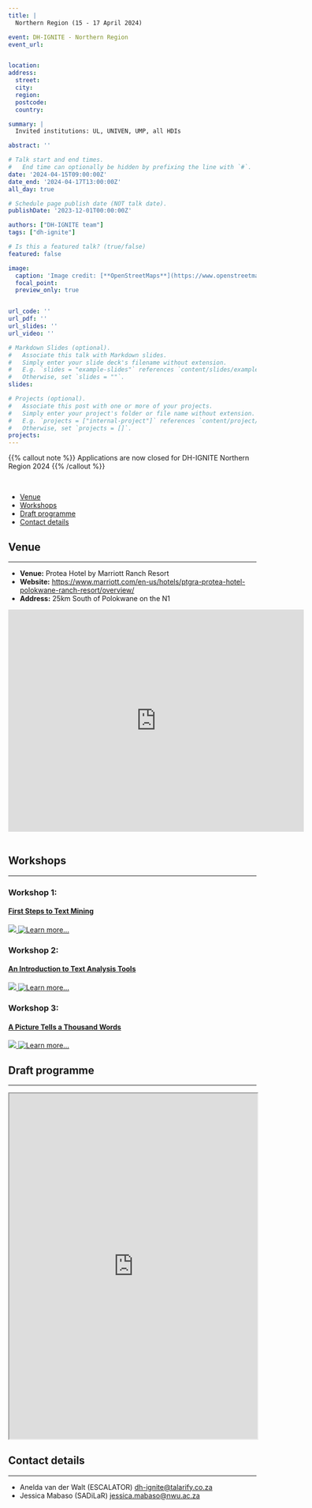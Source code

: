 ```yaml
---
title: |
  Northern Region (15 - 17 April 2024)

event: DH-IGNITE - Northern Region
event_url: 


location: 
address:
  street: 
  city: 
  region: 
  postcode: 
  country: 

summary: |
  Invited institutions: UL, UNIVEN, UMP, all HDIs

abstract: ''

# Talk start and end times.
#   End time can optionally be hidden by prefixing the line with `#`.
date: '2024-04-15T09:00:00Z'
date_end: '2024-04-17T13:00:00Z'
all_day: true

# Schedule page publish date (NOT talk date).
publishDate: '2023-12-01T00:00:00Z'

authors: ["DH-IGNITE team"]
tags: ["dh-ignite"]

# Is this a featured talk? (true/false)
featured: false

image:
  caption: 'Image credit: [**OpenStreetMaps**](https://www.openstreetmap.org/#map=9/-29.3031/31.0254)'
  focal_point: 
  preview_only: true


url_code: ''
url_pdf: ''
url_slides: ''
url_video: ''

# Markdown Slides (optional).
#   Associate this talk with Markdown slides.
#   Simply enter your slide deck's filename without extension.
#   E.g. `slides = "example-slides"` references `content/slides/example-slides.md`.
#   Otherwise, set `slides = ""`.
slides:

# Projects (optional).
#   Associate this post with one or more of your projects.
#   Simply enter your project's folder or file name without extension.
#   E.g. `projects = ["internal-project"]` references `content/project/deep-learning/index.md`.
#   Otherwise, set `projects = []`.
projects:
---
```


{{% callout note %}}
  Applications are now closed for DH-IGNITE Northern Region 2024
{{% /callout %}}

<br>

- [Venue](#venue)
- [Workshops](#workshops)
- [Draft programme](#draft-programme)
- [Contact details](#contact-details)

## Venue 
---


- **Venue:** Protea Hotel by Marriott Ranch Resort
- **Website:** https://www.marriott.com/en-us/hotels/ptgra-protea-hotel-polokwane-ranch-resort/overview/
- **Address:** 25km South of Polokwane on the N1

<iframe src="https://www.google.com/maps/embed?pb=!1m17!1m12!1m3!1d3643.5866854053156!2d29.274672!3d-24.045636!2m3!1f0!2f0!3f0!3m2!1i1024!2i768!4f13.1!3m2!1m1!2zMjTCsDAyJzQ0LjMiUyAyOcKwMTYnMjguOCJF!5e0!3m2!1sen!2sza!4v1707737823551!5m2!1sen!2sza" width="600" height="450" style="border:0;" allowfullscreen="" loading="lazy" referrerpolicy="no-referrer-when-downgrade"></iframe>

<br>
<br>

## Workshops
---

<div class="container">
  <div class="row">
    <div class="col-md-4">
      <h3>Workshop 1:</h3>
      <h4> <a href="../first-steps-to-text-mining">First Steps to Text Mining</a></h4>
      <a href="../first-steps-to-text-mining">
        <img src="../first-steps-to-text-mining/featured.png">
      </a>
      <a href="../first-steps-to-text-mining">
        <img src="../../../media/learn-more.png" alt="Learn more...">
        </img>
      </a>
    </div>
    <div class="col-md-4">
      <h3>Workshop 2:</h3>
      <h4><a href="../introduction-to-text-analysis-tools">An Introduction to Text Analysis Tools</h4>
      <a href="../introduction-to-text-analysis-tools">
        <img src="../introduction-to-text-analysis-tools/featured.png">
      </a>
      <a href="../introduction-to-text-analysis-tools">
        <img src="../../../media/learn-more.png" alt="Learn more...">
        </img>
      </a>
    </div>
    <div class="col-md-4">
      <h3>Workshop 3:</h3>
      <h4><a href="../a-picture-tells-a-thousand-words-data-visualisation-as-an-explorative-method-for-qualitative-researchers">A Picture Tells a Thousand Words</a></h4>
      <a href="../a-picture-tells-a-thousand-words-data-visualisation-as-an-explorative-method-for-qualitative-researchers">
        <img src="../a-picture-tells-a-thousand-words-data-visualisation-as-an-explorative-method-for-qualitative-researchers/featured.png">
      </a>
      <a href="../a-picture-tells-a-thousand-words-data-visualisation-as-an-explorative-method-for-qualitative-researchers">
        <img src="../../../media/learn-more.png" alt="Learn more...">
        </img>
      </a>      
    </div>
  </div>
 </div>

## Draft programme
---


<iframe src="https://drive.google.com/file/d/1s37VcYqgo-Ldd8Pn8os8L9UA_TFpiV_P/preview" width="100%" height="700px" allow="autoplay"></iframe> 


## Contact details 
---

- Anelda van der Walt (ESCALATOR) [dh-ignite@talarify.co.za](mailto:dh-ignite@talarify.co.za)
- Jessica Mabaso (SADiLaR) [jessica.mabaso@nwu.ac.za](mailto:jessica.mabaso@nwu.ac.za)


